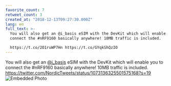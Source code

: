 ```yaml
---
favorite_count: 7
retweet_count: 3
created_at: "2018-12-13T09:27:30.000Z"
lang: en
full_text: >-
  You will also get an @i_basis eSIM with the DevKit which will enable you to
  connect the #nRF9160 basically anywhere! 10MB traffic is included.

  https://t.co/2O1ruWP7Hn https://t.co/GYqkShQzIO
---
```


You will also get an [@i_basis](https://twitter.com/i_basis) eSIM with the
DevKit which will enable you to connect the #nRF9160 basically anywhere! 10MB
traffic is included.
<https://twitter.com/NordicTweets/status/1073136325501575168?s=19>
![Embedded Photo](https://twitter-media-coderbyheart.s3.eu-north-1.amazonaws.com/1073147388943060992-DuSV2gaWkAIAaDP.jpg)
